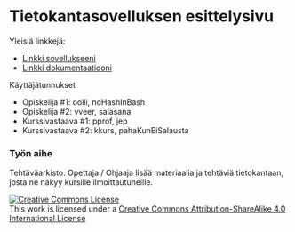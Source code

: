 # Tietokantasovelluksen esittelysivu

Yleisiä linkkejä:

* [Linkki sovellukseeni](https://waxwax.users.cs.helsinki.fi/tsoha_uus)
* [Linkki dokumentaatiooni](https://github.com/WaffeFIN/Tsoha-Bootstrap/blob/master/doc/Tsohadoc.pdf)

Käyttäjätunnukset
* Opiskelija #1: oolli, noHashInBash
* Opiskelija #2: vveer, salasana
* Kurssivastaava #1: pprof, jep
* Kurssivastaava #2: kkurs, pahaKunEiSalausta

### Työn aihe

Tehtäväarkisto. Opettaja / Ohjaaja lisää materiaalia ja tehtäviä tietokantaan, josta ne näkyy kursille ilmoittautuneille.



<a rel="license" href="http://creativecommons.org/licenses/by-sa/4.0/"><img alt="Creative Commons License" style="border-width:0" src="https://i.creativecommons.org/l/by-sa/4.0/88x31.png" /></a><br />This work is licensed under a <a rel="license" href="http://creativecommons.org/licenses/by-sa/4.0/">Creative Commons Attribution-ShareAlike 4.0 International License</a>

